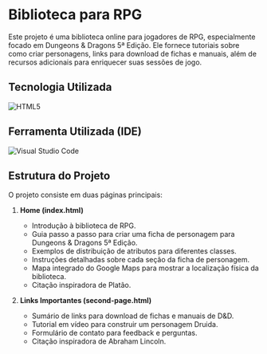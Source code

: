 # Biblioteca para RPG

Este projeto é uma biblioteca online para jogadores de RPG, especialmente focado em Dungeons & Dragons 5ª Edição. Ele fornece tutoriais sobre como criar personagens, links para download de fichas e manuais, além de recursos adicionais para enriquecer suas sessões de jogo.

## Tecnologia Utilizada

![HTML5](https://img.shields.io/badge/html5-%23E34F26.svg?style=for-the-badge&logo=html5&logoColor=white)

## Ferramenta Utilizada (IDE)

![Visual Studio Code](https://img.shields.io/badge/Visual%20Studio%20Code-0078d7.svg?style=for-the-badge&logo=visual-studio-code&logoColor=white)

## Estrutura do Projeto

O projeto consiste em duas páginas principais:

1. **Home (index.html)**
    - Introdução à biblioteca de RPG.
    - Guia passo a passo para criar uma ficha de personagem para Dungeons & Dragons 5ª Edição.
    - Exemplos de distribuição de atributos para diferentes classes.
    - Instruções detalhadas sobre cada seção da ficha de personagem.
    - Mapa integrado do Google Maps para mostrar a localização física da biblioteca.
    - Citação inspiradora de Platão.

2. **Links Importantes (second-page.html)**
    - Sumário de links para download de fichas e manuais de D&D.
    - Tutorial em vídeo para construir um personagem Druida.
    - Formulário de contato para feedback e perguntas.
    - Citação inspiradora de Abraham Lincoln.